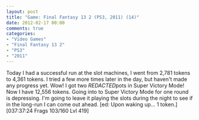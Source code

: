 ```yaml
---
layout: post
title: "Game: Final Fantasy 13 2 (PS3, 2011) (14)"
date: 2012-02-17 00:00
comments: true
categories:
- "Video Games"
- "Final Fantasy 13 2"
- "PS3"
- "2011"
---
```


Today I had a successful run at the slot machines, I went from
2,781 tokens to 4,361 tokens. I tried a few more times later in
the day, but haven't made any progress yet. Wow! I got two
*REDACTED*pots in Super Victory Mode! Now I have 12,556 tokens. Going
into to Super Victory Mode for one round is depressing. I'm going
to leave it playing the slots during the night to see if in the
long-run I can come out ahead. [ed: Upon waking up... 1 token.]
[037:37:24 Frags 103/160 Lvl 419]

